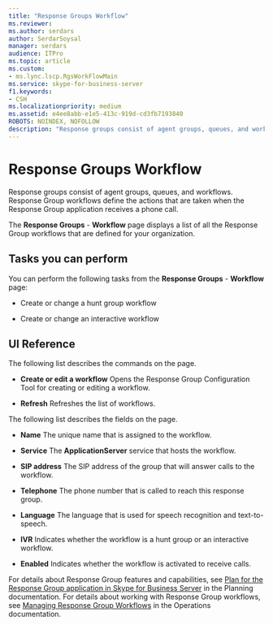 ```yaml
---
title: "Response Groups Workflow"
ms.reviewer: 
ms.author: serdars
author: SerdarSoysal
manager: serdars
audience: ITPro
ms.topic: article
ms.custom:
- ms.lync.lscp.RgsWorkFlowMain
ms.service: skype-for-business-server
f1.keywords:
- CSH
ms.localizationpriority: medium
ms.assetid: e4ee8abb-e1e5-413c-919d-cd3fb7193840
ROBOTS: NOINDEX, NOFOLLOW
description: "Response groups consist of agent groups, queues, and workflows. Response Group workflows define the actions that are taken when the Response Group application receives a phone call."
---
```


# Response Groups Workflow

Response groups consist of agent groups, queues, and workflows. Response Group workflows define the actions that are taken when the Response Group application receives a phone call.

The **Response Groups** - **Workflow** page displays a list of all the Response Group workflows that are defined for your organization.

## Tasks you can perform

You can perform the following tasks from the **Response Groups** - **Workflow** page:

- Create or change a hunt group workflow

- Create or change an interactive workflow

## UI Reference

The following list describes the commands on the page.

- **Create or edit a workflow** Opens the Response Group Configuration Tool for creating or editing a workflow.

- **Refresh** Refreshes the list of workflows.

The following list describes the fields on the page.

- **Name** The unique name that is assigned to the workflow.

- **Service** The **ApplicationServer** service that hosts the workflow.

- **SIP address** The SIP address of the group that will answer calls to the workflow.

- **Telephone** The phone number that is called to reach this response group.

- **Language** The language that is used for speech recognition and text-to-speech.

- **IVR** Indicates whether the workflow is a hunt group or an interactive workflow.

- **Enabled** Indicates whether the workflow is activated to receive calls.

For details about Response Group features and capabilities, see [Plan for the Response Group application in Skype for Business Server](../../../plan-your-deployment/enterprise-voice-solution/response-group.md) in the Planning documentation. For details about working with Response Group workflows, see [Managing Response Group Workflows](/previous-versions/office/lync-server-2013/lync-server-2013-managing-response-group-workflows) in the Operations documentation.